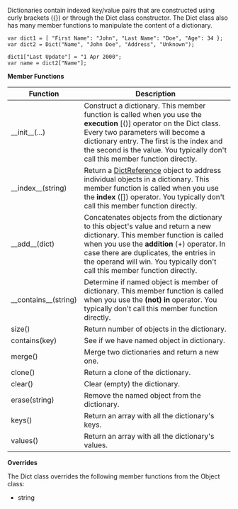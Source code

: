 Dictionaries contain indexed key/value pairs that are constructed using
curly brackets ({}) or through the Dict class constructor. The Dict class
also has many member functions to manipulate the content of a dictionary.

	var dict1 = [ "First Name": "John", "Last Name": "Doe", "Age": 34 };
	var dict2 = Dict("Name", "John Doe", "Address", "Unknown");

	dict1["Last Update"] = "1 Apr 2000";
	var name = dict2["Name"];

**Member Functions**

| Function | Description |
| ------ | ----------- |
| \_\_init__(...) | Construct a dictionary. This member function is called when you use the **execution** [()] operator on the Dict class. Every two parameters will become a dictionary entry. The first is the index and the second is the value. You typically don't call this member function directly. |
| \_\_index__(string) | Return a [DictReference](DictReference.md) object to address individual objects in a dictionary. This member function is called when you use the **index** ([]) operator. You typically don't call this member function directly. |
| \_\_add__(dict) | Concatenates objects from the dictionary to this object's value and return a new dictionary. This member function is called when you use the **addition** (+) operator. In case there are duplicates, the entries in the operand will win. You typically don't call this member function directly. |
| \_\_contains__(string) | Determine if named object is member of dictionary. This member function is called when you use the **(not) in** operator. You typically don't call this member function directly. |
| size() | Return number of objects in the dictionary. |
| contains(key) | See if we have named object in dictionary. |
| merge() | Merge two dictionaries and return a new one. |
| clone() | Return a clone of the dictionary. |
| clear() | Clear (empty) the dictionary. |
| erase(string) | Remove the named object from the dictionary. |
| keys() | Return an array with all the dictionary's keys. |
| values() | Return an array with all the dictionary's values. |

**Overrides**

The Dict class overrides the following member functions from the Object class:

* string

